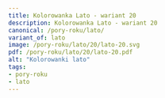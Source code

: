 ```yaml
---
title: Kolorowanka Lato - wariant 20
description: Kolorowanka Lato - wariant 20
canonical: /pory-roku/lato/
variant_of: lato
image: /pory-roku/lato/20/lato-20.svg
pdf: /pory-roku/lato/20/lato-20.pdf
alt: "Kolorowanki lato"
tags:
- pory-roku
- lato
---
```

